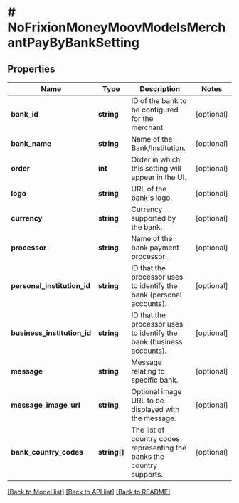 # # NoFrixionMoneyMoovModelsMerchantPayByBankSetting

## Properties

Name | Type | Description | Notes
------------ | ------------- | ------------- | -------------
**bank_id** | **string** | ID of the bank to be configured for the merchant. | [optional]
**bank_name** | **string** | Name of the Bank/Institution. | [optional]
**order** | **int** | Order in which this setting will appear in the UI. | [optional]
**logo** | **string** | URL of the bank&#39;s logo. | [optional]
**currency** | **string** | Currency supported by the bank. | [optional]
**processor** | **string** | Name of the bank payment processor. | [optional]
**personal_institution_id** | **string** | ID that the processor uses to identify the bank (personal accounts). | [optional]
**business_institution_id** | **string** | ID that the processor uses to identify the bank (business accounts). | [optional]
**message** | **string** | Message relating to specific bank. | [optional]
**message_image_url** | **string** | Optional image URL to be displayed with the message. | [optional]
**bank_country_codes** | **string[]** | The list of country codes representing the banks the country supports. | [optional]

[[Back to Model list]](../../README.md#models) [[Back to API list]](../../README.md#endpoints) [[Back to README]](../../README.md)
